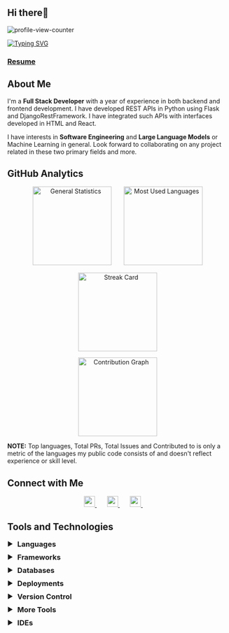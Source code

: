 <h2 align="left"> Hi there👋 </h2>
<p>
    <img src="https://komarev.com/ghpvc/?username=Richard-Quayson&color=71c7ec&style=flat" alt="profile-view-counter"/>
</p>

<a href="https://github.com/Richard-Quayson">
    <img src="https://readme-typing-svg.demolab.com?font=Lato&weight=500&size=18&duration=3000&pause=50&vCenter=true&multiline=true&width=1000&height=75&lines=%F0%9F%91%A8%F0%9F%8F%BB%E2%80%8D%F0%9F%92%BB+I'm+Richard+Quayson;%F0%9F%91%A9%F0%9F%8F%BC%E2%80%8D%F0%9F%8E%93+Computer+Science+Senior+%40+Ashesi+University%2C+Ghana;%F0%9F%A7%92%F0%9F%8F%BB+Software+Engineer+%7C+LLM+Enthusiast+%7C+Django+Developer" alt="Typing SVG" />
</a>

<!-- ### ✌︎︎ I am available for hire. -->

### **[Resume](https://drive.google.com/file/d/1-VfCrKhJI2cfVFurCk4Yx_ddbbX2OK2L/view?usp=sharing)**

## About Me

<p>
    I'm a <b>Full Stack Developer</b> with a year of experience in both backend and frontend development. I have developed REST APIs in Python using Flask and DjangoRestFramework. I have integrated such APIs with interfaces developed in HTML and React.
</p>
<p>
    I have interests in <b>Software Engineering</b> and <b>Large Language Models</b> or Machine Learning in general. Look forward to collaborating on any project related in these two primary fields and more.
</p>

## GitHub Analytics

<p align="center">
    <img height="180em" src="https://github-readme-stats-eight-theta.vercel.app/api?username=Richard-Quayson&show_icons=true&theme=algolia&include_all_commits=true&count_private=true" alt="General Statistics"/>
    &nbsp; &nbsp; &nbsp;
    <img height="180em" src="https://github-readme-stats.vercel.app/api/top-langs/?username=Richard-Quayson&layout=compact&langs_count=8&theme=algolia"/ alt="Most Used Languages">
</p>

<p align="center">
    <img height="180em" src="https://streak-stats.demolab.com/?user=Richard-Quayson&theme=algolia&fire=orange&ring=orange&currStreakNum=white&currStreakLabel=deepskyblue" alt="Streak Card"> 
</p>

<p align="center">
    <img height="180cm" src="http://github-profile-summary-cards.vercel.app/api/cards/profile-details?username=Richard-Quayson&theme=algolia" alt="Contribution Graph">
</p>

<p>
    <b>NOTE:</b> 
    Top languages, Total PRs, Total Issues and Contributed to is only a metric of the languages my public code consists of and doesn't reflect experience or skill level.
<p>

## Connect with Me

<p align="center">
    <a href="https://richard-quayson.github.io/">
        <img src="https://img.shields.io/badge/-Richard Quayson-3423A6?style=flat&logo=Github&logoColor=white" height="25"/>
    </a>
    &nbsp; &nbsp; &nbsp;
    <a href="https://www.linkedin.com/in/richard-quayson/">
        <img src="https://img.shields.io/badge/-Richard Quayson-0077B5?style=flat&logo=Linkedin&logoColor=white" height="25"/>
    </a>
    &nbsp; &nbsp; &nbsp;
    <a href="mailto:richard.quayson80@gmail.com">
        <img src="https://img.shields.io/badge/-richard.quayson80@gmail.com-D14836?style=flat&logo=Gmail&logoColor=white" height="25"/>
    </a>
    &nbsp; &nbsp; &nbsp;
</p>


## Tools and Technologies

<details>
<summary style="display: flex; align-items: center; cursor: pointer; margin-bottom: 10px;">
    <span style="margin-right: 10px;">▶</span>
    <h3 style="margin: 0; display: inline;">Languages</h3>
</summary>
<p>
    <img src="https://skillicons.dev/icons?i=py,java,cpp,c,js,php,r,regex,dart,html,css"/>
</p>
</details>

<details>
<summary style="display: flex; align-items: center; cursor: pointer; margin-bottom: 10px;">
    <span style="margin-right: 10px;">▶</span>
    <h3 style="margin: 0; display: inline;">Frameworks</h3>
</summary>
<p>
    <img src="https://skillicons.dev/icons?i=django,flask,react,flutter,spring,tailwind,bootstrap"/>
</p>
</details>

<details>
<summary style="display: flex; align-items: center; cursor: pointer; margin-bottom: 10px;">
    <span style="margin-right: 10px;">▶</span>
    <h3 style="margin: 0; display: inline;">Databases</h3>
</summary>
<p>
    <img src="https://skillicons.dev/icons?i=mysql,postgresql,sqlite,mongodb,firebase"/>
</p>
</details>

<details>
<summary style="display: flex; align-items: center; cursor: pointer; margin-bottom: 10px;">
    <span style="margin-right: 10px;">▶</span>
    <h3 style="margin: 0; display: inline;">Deployments</h3>
</summary>
<p>
    <img src="https://skillicons.dev/icons?i=docker,kubernetes,gcp"/>
</p>
</details>

<details>
<summary style="display: flex; align-items: center; cursor: pointer; margin-bottom: 10px;">
    <span style="margin-right: 10px;">▶</span>
    <h3 style="margin: 0; display: inline;">Version Control</h3>
</summary>
<p>
    <img src="https://skillicons.dev/icons?i=git,github"/>
</p>
</details>

<details>
<summary style="display: flex; align-items: center; cursor: pointer; margin-bottom: 10px;">
    <span style="margin-right: 10px;">▶</span>
    <h3 style="margin: 0; display: inline;">More Tools</h3>
</summary>
<p>
    <img src="https://skillicons.dev/icons?i=postman,figma"/>
</p>
</details>

<details>
<summary style="display: flex; align-items: center; cursor: pointer; margin-bottom: 10px;">
    <span style="margin-right: 10px;">▶</span>
    <h3 style="margin: 0; display: inline;">IDEs</h3>
</summary>
<p>
    <img src="https://skillicons.dev/icons?i=vscode,visualstudio,pycharm,idea,clion,anaconda"/>
</p>
</details>
